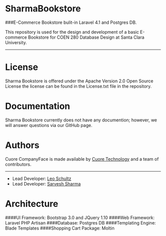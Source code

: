 SharmaBookstore
===============

###E-Commerce Bookstore bulit-in Laravel 4.1 and Postgres DB.

This repository is used for the design and development of a basic E-commerce Bookstore for COEN 280 Database Design at Santa Clara University.

-----------------------

License
===========

Sharma Bookstore is offered under the Apache Version 2.0 Open Source License the license can be found in the License.txt file in the repository.

Documentation
===========

Sharma Bookstore currently does not have any documention; however, we will answer questions via our GitHub page.

Authors
===========

Cuore CompanyFace is made available by [Cuore Technology](http://cuore.io) and a team of contributors.

-----------------------

*   Lead Developer: [Leo Schultz](https://github.com/Leeboy6610)
*   Lead Developer: [Sarvesh Sharma](https://github.com/)

Architecture
===========

####UI Framework: Bootstrap 3.0 and JQuery 1.10
####Web Framework: Laravel PHP Artisan
####Database: Postgres DB
####Templating Engine: Blade Templates
####Shopping Cart Package: Moltin